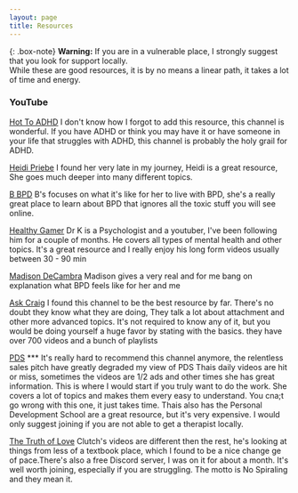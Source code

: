 ```yaml
---
layout: page
title: Resources
---
```

{: .box-note}
**Warning:** If you are in a vulnerable place, I strongly suggest that you look for support locally.  
While these are good resources, it is by no means a linear path, it takes a lot of time and energy.  

### YouTube

[Hot To ADHD](https://www.youtube.com/c/HowtoADHD)
I don't know how I forgot to add this resource, this channel is wonderful. If you have ADHD or think you may have it or have someone in your life that struggles with ADHD, this channel is probably the holy grail for ADHD.

[Heidi Priebe](https://www.youtube.com/channel/UCqX3KQWXJll7_6orfHFuqBQ)
I found her very late in my journey, Heidi is a great resource, She goes much deeper into many different topics.

[B BPD](https://www.youtube.com/c/BBPD123)
B's focuses on what it's like for her to live with BPD, she's a really great place to learn about BPD that ignores all the toxic stuff you will see online.

[Healthy Gamer](https://www.youtube.com/c/HealthyGamerGG)
Dr K is a Psychologist and a youtuber, I've been following him for a couple of months. He covers all types of mental health and other topics. It's a great resource and I really enjoy his long form videos usually between 30 - 90 min

[Madison DeCambra](https://www.youtube.com/watch?v=TxgKcMK8ajk&t=1s)
Madison gives a very real and for me bang on explanation what BPD feels like for her and me

[Ask Craig](https://www.youtube.com/channel/UCO60mX6WGDgrk0R27c8COKQ)
I found this channel to be the best resource by far. There's no doubt they know what they are doing, They talk a lot about attachment and other more advanced topics. It's not required to know any of it, but you would be doing yourself a huge favor by stating with the basics. they have over 700 videos and a bunch of playlists

[PDS](https://www.youtube.com/channel/UCHQ4lSaKRap5HyrpitrTOhQ)
*** It's really hard to recommend this channel anymore, the relentless sales pitch have greatly degraded my view of PDS
Thais daily videos are hit or miss, sometimes the videos are 1/2 ads and other times she has great information. This is where I would start if you truly want to do the work. She covers a lot of topics and makes them every easy to understand. You cna;t go wrong with this one, it just takes time. Thais also has the Personal Development School are a great resource, but it's very expensive. I would only suggest joining if you are not able to get a therapist locally.

[The Truth of Love](https://www.youtube.com/c/TheTruthofLove)
Clutch's videos are different then the rest, he's looking at things from less of a textbook place, which I found to be a nice change ge of pace.There's also a free Discord server, I was on it for about a month. It's well worth joining, especially if you are struggling. The motto is No Spiraling and they mean it.
